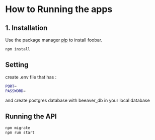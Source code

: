 # How to Running the apps 



## 1. Installation

Use the package manager [pip](https://pip.pypa.io/en/stable/) to install foobar.

```bash
npm install
```

## Setting
create .env file that has :
```bash
PORT=
PASSWORD=
````
and create postgres database with beeaver_db in your local database



## Running the API
```bash
npm migrate
npm run start
```

